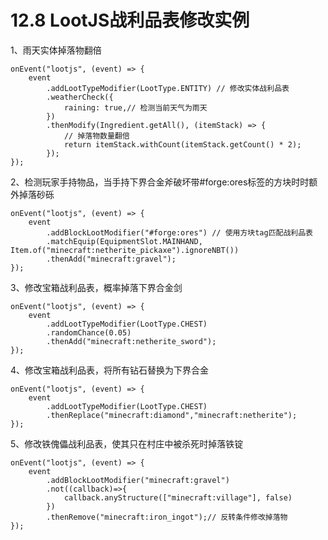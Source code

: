 # 12.8 LootJS战利品表修改实例

1、雨天实体掉落物翻倍

```
onEvent("lootjs", (event) => {
    event
        .addLootTypeModifier(LootType.ENTITY) // 修改实体战利品表
        .weatherCheck({
            raining: true,// 检测当前天气为雨天
        })
        .thenModify(Ingredient.getAll(), (itemStack) => {
            // 掉落物数量翻倍
            return itemStack.withCount(itemStack.getCount() * 2);
        });
});
```

2、检测玩家手持物品，当手持下界合金斧破坏带#forge:ores标签的方块时时额外掉落砂砾

```
onEvent("lootjs", (event) => {
    event
        .addBlockLootModifier("#forge:ores") // 使用方块tag匹配战利品表
        .matchEquip(EquipmentSlot.MAINHAND, Item.of("minecraft:netherite_pickaxe").ignoreNBT())
        .thenAdd("minecraft:gravel");
});
```

3、修改宝箱战利品表，概率掉落下界合金剑

```
onEvent("lootjs", (event) => {
    event
        .addLootTypeModifier(LootType.CHEST)
        .randomChance(0.05)
        .thenAdd("minecraft:netherite_sword");
});
```

4、修改宝箱战利品表，将所有钻石替换为下界合金

```
onEvent("lootjs", (event) => {
    event
        .addLootTypeModifier(LootType.CHEST)
        .thenReplace("minecraft:diamond","minecraft:netherite");
});
```

5、修改铁傀儡战利品表，使其只在村庄中被杀死时掉落铁锭

```
onEvent("lootjs", (event) => {
    event
        .addBlockLootModifier("minecraft:gravel")
        .not((callback)=>{
        	callback.anyStructure(["minecraft:village"], false)
        }) 
        .thenRemove("minecraft:iron_ingot");// 反转条件修改掉落物
});
```

